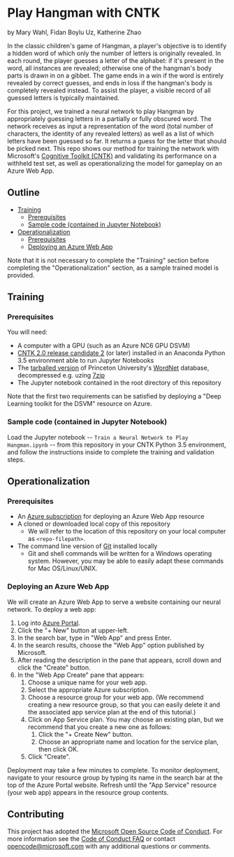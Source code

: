 # Play Hangman with CNTK

by Mary Wahl, Fidan Boylu Uz, Katherine Zhao

In the classic children's game of Hangman, a player's objective is to identify a hidden word of which only the number of letters is originally revealed. In each round, the player guesses a letter of the alphabet: if it's present in the word, all instances are revealed; otherwise one of the hangman's body parts is drawn in on a gibbet. The game ends in a win if the word is entirely revealed by correct guesses, and ends in loss if the hangman's body is completely revealed instead. To assist the player, a visible record of all guessed letters is typically maintained.

For this project, we trained a neural network to play Hangman by appropriately guessing letters in a partially or fully obscured word. The network receives as input a representation of the word (total number of characters, the identity of any revealed letters) as well as a list of which letters have been guessed so far. It returns a guess for the letter that should be picked next. This repo shows our method for training the network with Microsoft's [Cognitive Toolkit (CNTK)](https://github.com/Microsoft/CNTK) and validating its performance on a withheld test set, as well as operationalizing the model for gameplay on an Azure Web App.

## Outline

- [Training](#train)
   - [Prerequisites](#trainprereq)
   - [Sample code (contained in Jupyter Notebook)](#traincode)
- [Operationalization](#op)
   - [Prerequisites](#opprereq)
   - [Deploying an Azure Web App](#deploy)

Note that it is not necessary to complete the "Training" section before completing the "Operationalization" section, as a sample trained model is provided.

<a name="train"></a>
## Training

<a name="trainprereq"></a>
### Prerequisites

You will need:
- A computer with a GPU (such as an Azure NC6 GPU DSVM)
- [CNTK 2.0 release candidate 2](https://github.com/Microsoft/CNTK/releases) (or later) installed in an Anaconda Python 3.5 environment able to run Jupyter Notebooks
- The [tarballed version](http://wordnetcode.princeton.edu/3.0/WordNet-3.0.tar.gz) of Princeton University's [WordNet](http://wordnet.princeton.edu) database, decompressed e.g. uzing [7zip](http://www.7-zip.org/download.html)
- The Jupyter notebook contained in the root directory of this repository

Note that the first two requirements can be satisfied by deploying a "Deep Learning toolkit for the DSVM" resource on Azure.

<a name="traincode"></a>
### Sample code (contained in Jupyter Notebook)

Load the Jupyter notebook -- `Train a Neural Network to Play Hangman.ipynb` -- from this repository in your CNTK Python 3.5 environment, and follow the instructions inside to complete the training and validation steps.

<a name="op"></a>
## Operationalization

<a name="opprereq"></a>
### Prerequisites
- An [Azure subscription](https://azure.microsoft.com/en-us/free/) for deploying an Azure Web App resource
- A cloned or downloaded local copy of this repository
   - We will refer to the location of this repository on your local computer as `<repo-filepath>`.
- The command line version of [Git](https://git-scm.com/downloads) installed locally
   - Git and shell commands will be written for a Windows operating system. However, you may be able to easily adapt these commands for Mac OS/Linux/UNIX.

<a name="deploy"></a>
### Deploying an Azure Web App

We will create an Azure Web App to serve a website containing our neural network. To deploy a web app:
1. Log into [Azure Portal](https://portal.azure.com).
1. Click the "+ New" button at upper-left.
1. In the search bar, type in "Web App" and press Enter.
1. In the search results, choose the "Web App" option published by Microsoft.
1. After reading the description in the pane that appears, scroll down and click the "Create" button.
1. In the "Web App Create" pane that appears:
   1. Choose a unique name for your web app.
   1. Select the appropriate Azure subscription.
   1. Choose a resource group for your web app. (We recommend creating a new resource group, so that you can easily delete it and the associated app service plan at the end of this tutorial.)
   1. Click on App Service plan. You may choose an existing plan, but we recommend that you create a new one as follows:
      1. Click the "+ Create New" button.
      1. Choose an appropriate name and location for the service plan, then click OK.
   1. Click "Create".

Deployment may take a few minutes to complete. To monitor deployment, navigate to your resource group by typing its name in the search bar at the top of the Azure Portal website. Refresh until the "App Service" resource (your web app) appears in the resource group contents.

## Contributing

This project has adopted the [Microsoft Open Source Code of Conduct](https://opensource.microsoft.com/codeofconduct/). For more information see the [Code of Conduct FAQ](https://opensource.microsoft.com/codeofconduct/faq/) or contact [opencode@microsoft.com](mailto:opencode@microsoft.com) with any additional questions or comments.
